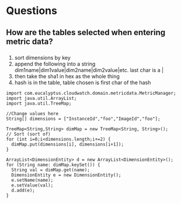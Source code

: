 # Questions
## How are the tables selected when entering metric data?
###
1. sort dimensions by key
2. append the following into a string dim1name|dim1value|dim2name|dim2value|etc. last char is a |
3. then take the sha1 in hex as the whole thing
4. hash is in the table, table chosen is first char of the hash

```import com.eucalyptus.cloudwatch.domain.DimensionEntity;
import com.eucalyptus.cloudwatch.domain.metricdata.MetricManager;
import java.util.ArrayList;
import java.util.TreeMap;

//Change values here
String[] dimensions = ["InstanceId","foo","ImageId","foo"];

TreeMap<String,String> dimMap = new TreeMap<String, String>();
// Sort (sort of)
for (int i=0;i<dimensions.length;i+=2) {
  dimMap.put(dimensions[i], dimensions[i+1]);
}

ArrayList<DimensionEntity> d = new ArrayList<DimensionEntity>();
for (String name: dimMap.keySet()) {
  String val = dimMap.get(name);
  DimensionEntity e = new DimensionEntity();
  e.setName(name);
  e.setValue(val);
  d.add(e);
}
```